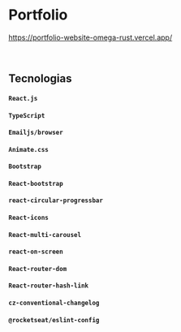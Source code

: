 # Portfolio

<https://portfolio-website-omega-rust.vercel.app/>


<br/>


## **Tecnologias**

#### `React.js`

#### `TypeScript`

#### `Emailjs/browser`

#### `Animate.css`

#### `Bootstrap`

#### `React-bootstrap`

#### `react-circular-progressbar`

#### `React-icons`

#### `React-multi-carousel`

#### `react-on-screen`

#### `React-router-dom`

#### `React-router-hash-link`

#### `cz-conventional-changelog`

#### `@rocketseat/eslint-config`
